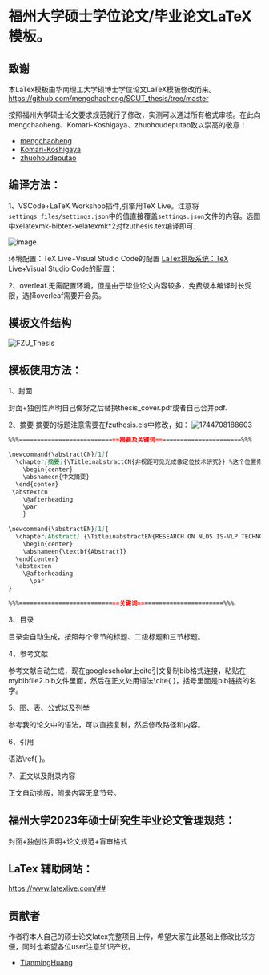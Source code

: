 # 福州大学硕士学位论文/毕业论文LaTeX模板。

## 致谢
本LaTex模板由华南理工大学硕博士学位论文LaTeX模板修改而来。<https://github.com/mengchaoheng/SCUT_thesis/tree/master>

按照福州大学硕士论文要求规范就行了修改，实测可以通过所有格式审核。在此向mengchaoheng、Komari-Koshigaya、zhuohoudeputao致以崇高的敬意！
  * [mengchaoheng](https://github.com/mengchaoheng)
  * [Komari-Koshigaya](https://github.com/Komari-Koshigaya)
  * [zhuohoudeputao](https://github.com/zhuohoudeputao)

## 编译方法：
1、VSCode+LaTeX Workshop插件,引擎用TeX Live。注意将`settings_files/settings.json`中的值直接覆盖`settings.json`文件的内容。选图中xelatexmk-bibtex-xelatexmk*2对fzuthesis.tex编译即可.

![image](https://github.com/HuangTM23/FZU_Thesis/assets/150235790/031d202f-2c08-45ec-abc2-7df6c754e6d8)

环境配置：TeX Live+Visual Studio Code的配置
[LaTex排版系统：TeX Live+Visual Studio Code的配置：](https://zhuanlan.zhihu.com/p/491581833)

2、overleaf.无需配置环境，但是由于毕业论文内容较多，免费版本编译时长受限，选择overleaf需要开会员。

## 模板文件结构
![FZU_Thesis](https://github.com/user-attachments/assets/2fb51e84-5ec2-44a7-b37c-758fb3f012a8)



## 模板使用方法：

1、封面

封面+独创性声明自己做好之后替换thesis_cover.pdf或者自己合并pdf.

2、摘要
摘要的标题注意需要在fzuthesis.cls中修改，如：
![1744708188603](https://github.com/user-attachments/assets/d802a5d7-9154-4b0c-84fa-ecdad3a8e225)

<!-- markdownlint-disable MD031 -->
```markdown
%%%============================摘要及关键词========================%%%

\newcommand{\abstractCN}[1]{
  \chapter[摘要]{\TitleinabstractCN{非视距可见光成像定位技术研究}} %这个位置修改摘要处的论文题目
    \begin{center}
    \absnamecn{中文摘要}
  \end{center}
 \abstextcn
    \@afterheading
    \par
    }
    
\newcommand{\abstractEN}[1]{
  \chapter[Abstract] {\TitleinabstractEN{RESEARCH ON NLOS IS-VLP TECHNOLOGY}} %这个位置修改摘要处的论文题目
    \begin{center}
    \absnameen{\textbf{Abstract}} 
  \end{center} 
  \abstexten
    \@afterheading
      \par
}

%%%============================关键词========================%%%
```
<!-- markdownlint-enable MD031 -->


3、目录

目录会自动生成，按照每个章节的标题、二级标题和三节标题。

4、参考文献

参考文献自动生成，现在googlescholar上cite引文复制bib格式连接，粘贴在mybibfile2.bib文件里面，然后在正文处用语法\cite{ }，括号里面是bib链接的名字。

5、图、表、公式以及列举

参考我的论文中的语法，可以直接复制，然后修改路径和内容。

6、引用

语法\ref{ }。

7、正文以及附录内容

正文自动排版，附录内容无章节号。

## 福州大学2023年硕士研究生毕业论文管理规范：
封面+独创性声明+论文规范+盲审格式

## LaTex 辅助网站：
<https://www.latexlive.com/##>
## 贡献者
作者将本人自己的硕士论文latex完整项目上传，希望大家在此基础上修改比较方便，同时也希望各位user注意知识产权。
  * [TianmingHuang](https://github.com/HuangTM23)
